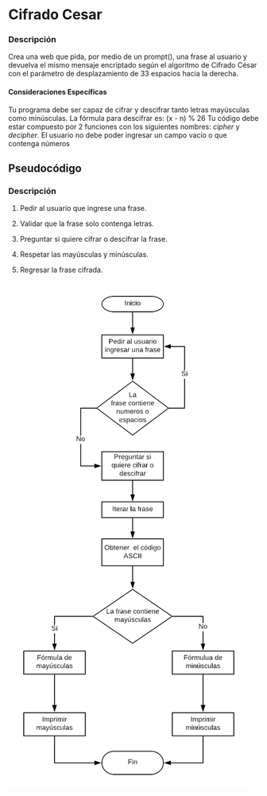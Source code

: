  # Cifrado Cesar

 ### Descripción
Crea una web que pida, por medio de un prompt(), una frase al usuario y devuelva el mismo mensaje encriptado según el algoritmo de Cifrado César con el parámetro de desplazamiento de 33 espacios hacia la derecha.

#### Consideraciones Específicas

Tu programa debe ser capaz de cifrar y descifrar tanto letras mayúsculas como minúsculas. La fórmula para descifrar es: (x - n) % 26
Tu código debe estar compuesto por 2 funciones con los siguientes nombres: *cipher* y *decipher*.
El usuario no debe poder ingresar un campo vacío o que contenga números

## Pseudocódigo
### Descripción

1. Pedir al usuario que ingrese una frase.

2. Validar que la frase solo contenga letras.

3. Preguntar si quiere cifrar o descifrar la frase.

4. Respetar las mayúsculas y minúsculas.

5. Regresar la frase cifrada.

![Diagrama de flujo de cifrado cesar](assets/image/diagrama-cifradocesar.png)
